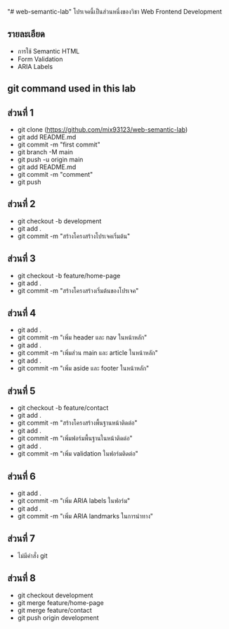 "# web-semantic-lab" 
โปรเจคนี้เป็นส่วนหนึ่งของวิชา Web Frontend Development

## รายละเอียด
- การใช้ Semantic HTML 
- Form Validation 
- ARIA Labels
## git command used in this lab 
## ส่วนที่ 1
- git clone (https://github.com/mix93123/web-semantic-lab)
- git add README.md
- git commit -m "first commit"
- git branch -M main
- git push -u origin main
- git add README.md
- git commit -m "comment"
- git push
## ส่วนที่ 2
- git checkout -b development
- git add .
- git commit -m "สร้างโครงสร้างโปรเจคเริ่มต้น"
## ส่วนที่ 3
- git checkout -b feature/home-page
- git add .
- git commit -m "สร้างโครงสร้างเริ่มต้นของโปรเจค" 
## ส่วนที่ 4
- git add .
- git commit -m "เพิ่ม header และ nav ในหน้าหลัก"
- git add .
- git commit -m "เพิ่มส่วน main และ article ในหน้าหลัก" 
- git add .
- git commit -m "เพิ่ม aside และ footer ในหน้าหลัก"
## ส่วนที่ 5
- git checkout -b feature/contact
- git add .
- git commit -m "สร้างโครงสร้างพื้นฐานหน้าติดต่อ"
- git add .
- git commit -m "เพิ่มฟอร์มพื้นฐานในหน้าติดต่อ"
- git add .
- git commit -m "เพิ่ม validation ในฟอร์มติดต่อ"
## ส่วนที่ 6 
- git add .
- git commit -m  "เพิ่ม ARIA labels ในฟอร์ม"
- git add .
- git commit -m "เพิ่ม ARIA landmarks ในการนําทาง"
## ส่วนที่ 7 
- ไม่มีคำสั่ง git
## ส่วนที่ 8
- git checkout development
- git merge feature/home-page
- git merge feature/contact
- git push origin development